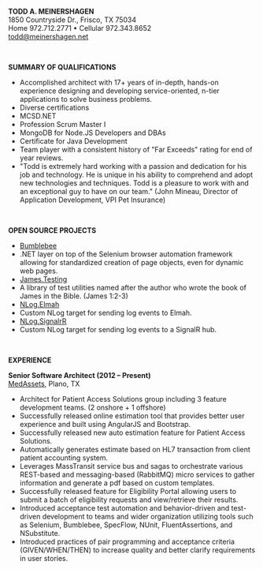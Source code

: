 **TODD A. MEINERSHAGEN**
<br>
1850 Countryside Dr., Frisco, TX 75034
<br>
Home 972.712.2771 • Cellular 972.343.8652
<br>
[todd@meinershagen.net](mailto:todd@meinershagen.net)

<br>

**SUMMARY OF QUALIFICATIONS**

* Accomplished architect with 17+ years of in-depth, hands-on experience designing and developing service-oriented, n-tier applications to solve business problems.
* Diverse certifications
 * MCSD.NET
 * Profession Scrum Master I
 * MongoDB for Node.JS Developers and DBAs
 * Certificate for Java Development
* Team player with a consistent history of "Far Exceeds" rating for end of year reviews.
* "Todd is extremely hard working with a passion and dedication for his job and technology. He is unique in his ability to comprehend and adopt new technologies and techniques. Todd is a pleasure to work with and an exceptional guy to have on our team."  (John Mineau, Director of Application Development, VPI Pet Insurance)

<br>

**OPEN SOURCE PROJECTS**

* [Bumblebee](https://www.nuget.org/packages/Bumblebee.Automation/)
 * .NET layer on top of the Selenium browser automation framework allowing for standardized creation of page objects, even for dynamic web pages.
* [James.Testing](https://github.com/QualitySoftwareMatters/James.Testing)
 * A library of test utilities named after the author who wrote the book of James in the Bible. (James 1:2-3)
* [NLog.Elmah](https://www.nuget.org/packages/NLog.Elmah/)
 * Custom NLog target for sending log events to Elmah.
* [NLog.SignalrR](https://www.nuget.org/packages/NLog.SignalR/)
 * Custom NLog target for sending log events to a SignalR hub.

<br>

**EXPERIENCE**

**Senior Software Architect (2012 – Present)**<br>
[MedAssets](http://www.medassets.com/), Plano, TX

* Architect for Patient Access Solutions group including 3 feature development teams.  (2 onshore + 1 offshore)
* Successfully released online estimation tool that provides better user experience and built using AngularJS and Bootstrap.
* Successfully released new auto estimation feature for Patient Access Solutions.
 * Automatically generates estimate based on HL7 transaction from client patient accounting system.
 * Leverages MassTransit service bus and sagas to orchestrate various REST-based and messaging-based (RabbitMQ) micro services to gather information and generate a pdf based on custom templates.
* Successfully released feature for Eligibility Portal allowing users to submit a batch of eligibility requests and view/retrieve their results.
* Introduced acceptance test automation and behavior-driven and test-driven development to teams and wider organization utilizing tools such as Selenium, Bumblebee, SpecFlow, NUnit, FluentAssertions, and NSubstitute.
* Introduced practices of pair programming and acceptance criteria (GIVEN/WHEN/THEN) to increase quality and better clarify requirements in user stories.
